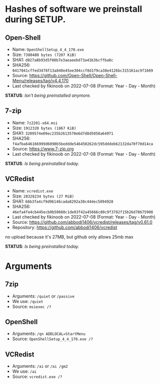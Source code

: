 # Hashes of software we preinstall during SETUP.

## Open-Shell
- Name: `OpenShellSetup_4_4_170.exe`
- Size: `7380480 bytes (7207 KiB)`
- SHA1: `d027a8b93d5f08b7e3aeaeebd73a41b3bcffba8c`
- SHA256: `0417041cffed3478f13a840e45ee304ccf8d1f9ca38e4126bc315161ac9f1669`
- Source: https://github.com/Open-Shell/Open-Shell-Menu/releases/tag/v4.4.170
- Last checked by fikinoob on 2022-07-08 (Format: Year - Day - Month)

**STATUS**: *Isn't being preinstalled anymore.*

## 7-zip
- Name: `7z2201-x64.msi`
- Size: `1912320 bytes (1867 KiB)`
- SHA1: `3209574e09ec235b2613570e6d7d8d5058a64971`
- SHA256: `f4afba646166999d6090b5beddde546450262dc595dddeb62132da70f70d14ca`
- Source: https://www.7-zip.org
- Last checked by fikinoob on 2022-07-08 (Format: Year - Day - Month)

**STATUS**: *Is being preinstalled today.*

## VCRedist
- Name: `vcredist.exe`
- Size: `28328234 bytes (27 MiB)`
- SHA1: `66b3fa4cf9d96146cada8292a30c44dec5894928`
- SHA256: `46efa4fe4cb445ecb0b50680c1de03f42a45666c80c9f3782f15b26d78675908`
- Last checked by fikinoob on 2022-07-08 (Format: Year - Day - Month)
- Source: https://github.com/abbodi1406/vcredist/releases/tag/v0.61.0
- Repository: https://github.com/abbodi1406/vcredist

no upload because it's 27MB, but github only allows 25mb max

**STATUS**: *Is being preinstalled today.*

# Arguments

## 7zip
- Arguments: `/quiet` or `/passive`
- We use: `/quiet`
- Source: `msiexec /?`

## OpenShell
- Arguments: `/qn ADDLOCAL=StartMenu`
- Source: `OpenShellSetup_4_4_170.exe /?`

## VCRedist
- Arguments: `/ai` or `/ai /gm2`
- We use: `/ai`
- Source: `vcredist.exe /?`
